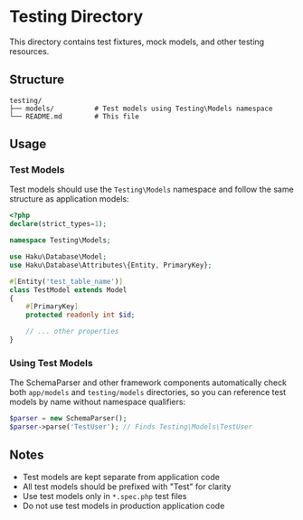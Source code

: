# Testing Directory

This directory contains test fixtures, mock models, and other testing resources.

## Structure

```
testing/
├── models/          # Test models using Testing\Models namespace
└── README.md        # This file
```

## Usage

### Test Models

Test models should use the `Testing\Models` namespace and follow the same structure as application models:

```php
<?php
declare(strict_types=1);

namespace Testing\Models;

use Haku\Database\Model;
use Haku\Database\Attributes\{Entity, PrimaryKey};

#[Entity('test_table_name')]
class TestModel extends Model
{
    #[PrimaryKey]
    protected readonly int $id;

    // ... other properties
}
```

### Using Test Models

The SchemaParser and other framework components automatically check both `app/models` and `testing/models` directories, so you can reference test models by name without namespace qualifiers:

```php
$parser = new SchemaParser();
$parser->parse('TestUser'); // Finds Testing\Models\TestUser
```

## Notes

- Test models are kept separate from application code
- All test models should be prefixed with "Test" for clarity
- Use test models only in `*.spec.php` test files
- Do not use test models in production application code
